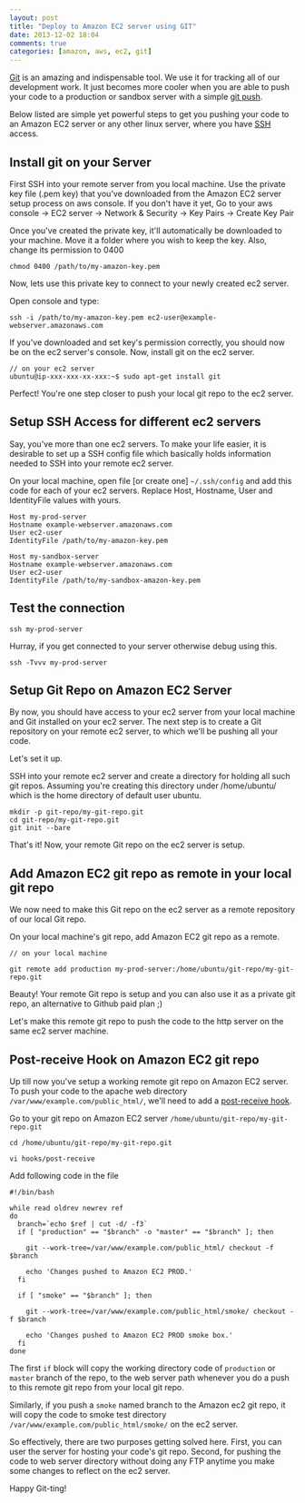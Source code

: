 ```yaml
---
layout: post
title: "Deploy to Amazon EC2 server using GIT"
date: 2013-12-02 18:04
comments: true
categories: [amazon, aws, ec2, git]
---
```


[Git](http://git-scm.com/ "Git‎") is an amazing and indispensable tool. We use it for tracking all of our development work. It just becomes more cooler when you are able to push your code to a production or sandbox server with a simple [git push](http://git-scm.com/book/ch2-5.html‎).

Below listed are simple yet powerful steps to get you pushing your code to an Amazon EC2 server or any other linux server, where you have [SSH](http://en.wikipedia.org/wiki/Secure_Shell‎) access.

## Install git on your Server

First SSH into your remote server from you local machine. Use the private key file (.pem key) that you've downloaded from the Amazon EC2 server setup process on aws console. If you don't have it yet, Go to your aws console -> EC2 server -> Network & Security -> Key Pairs -> Create Key Pair

Once you've created the private key, it'll automatically be downloaded to your machine. Move it a folder where you wish to keep the key. Also, change its permission to 0400

```
chmod 0400 /path/to/my-amazon-key.pem
```

Now, lets use this private key to connect to your newly created ec2 server.

Open console and type:


```
ssh -i /path/to/my-amazon-key.pem ec2-user@example-webserver.amazonaws.com
```

If you've downloaded and set key's permission correctly, you should now be on the ec2 server's console. Now, install git on the ec2 server.

```
// on your ec2 server
ubuntu@ip-xxx-xxx-xx-xxx:~$ sudo apt-get install git
```

Perfect! You're one step closer to push your local git repo to the ec2 server.


## Setup SSH Access for different ec2 servers

Say, you've more than one ec2 servers. To make your life easier, it is desirable to set up a SSH config file which basically holds information needed to SSH into your remote ec2 server.

On your local machine, open file [or create one] ``~/.ssh/config`` and add this code for each of your ec2 servers. Replace Host, Hostname, User and IdentityFile values with yours.

```
Host my-prod-server
Hostname example-webserver.amazonaws.com
User ec2-user
IdentityFile /path/to/my-amazon-key.pem

Host my-sandbox-server
Hostname example-webserver.amazonaws.com
User ec2-user
IdentityFile /path/to/my-sandbox-amazon-key.pem
```

## Test the connection
```
ssh my-prod-server
```

Hurray, if you get connected to your server otherwise debug using this.
```
ssh -Tvvv my-prod-server
```
<!-- more -->

## Setup Git Repo on Amazon EC2 Server

By now, you should have access to your ec2 server from your local machine and Git installed on your ec2 server. The next step is to create a Git repository on your remote ec2 server, to which we'll be pushing all your code.

Let's set it up.

SSH into your remote ec2 server and create a directory for holding all such git repos. 
Assuming you're creating this directory under /home/ubuntu/ which is the home directory of default user ubuntu.

```
mkdir -p git-repo/my-git-repo.git
cd git-repo/my-git-repo.git
git init --bare
```

That's it! Now, your remote Git repo on the ec2 server is setup.

## Add Amazon EC2 git repo as remote in your local git repo

We now need to make this Git repo on the ec2 server as a remote repository of our local Git repo.

On your local machine's git repo, add Amazon EC2 git repo as a remote.

```
// on your local machine

git remote add production my-prod-server:/home/ubuntu/git-repo/my-git-repo.git
```

Beauty! Your remote Git repo is setup and you can also use it as a private git repo, an alternative to Github paid plan ;)

Let's make this remote git repo to push the code to the http server on the same ec2 server machine.

## Post-receive Hook on Amazon EC2 git repo

Up till now you've setup a working remote git repo on Amazon EC2 server. To push your code to the apache web directory ``/var/www/example.com/public_html/``, we'll need to add a [post-receive hook](http://git-scm.com/book/en/Customizing-Git-Git-Hooks).

Go to your git repo on Amazon EC2 server ``/home/ubuntu/git-repo/my-git-repo.git``

```
cd /home/ubuntu/git-repo/my-git-repo.git

vi hooks/post-receive
```

Add following code in the file

```
#!/bin/bash

while read oldrev newrev ref
do
  branch=`echo $ref | cut -d/ -f3`
  if [ "production" == "$branch" -o "master" == "$branch" ]; then
    
    git --work-tree=/var/www/example.com/public_html/ checkout -f $branch
    
    echo 'Changes pushed to Amazon EC2 PROD.'
  fi

  if [ "smoke" == "$branch" ]; then
    
    git --work-tree=/var/www/example.com/public_html/smoke/ checkout -f $branch
    
    echo 'Changes pushed to Amazon EC2 PROD smoke box.'
  fi
done
```

The first ``if`` block will copy the working directory code of ``production`` or ``master`` branch of the repo, to the web server path whenever you do a push to this remote git repo from your local git repo.

Similarly, if you push a ``smoke`` named branch to the Amazon ec2 git repo, it will copy the code to smoke test directory ``/var/www/example.com/public_html/smoke/`` on the ec2 server.

So effectively, there are two purposes getting solved here. First, you can user the server for hosting your code's git repo. Second, for pushing the code to web server directory without doing any FTP anytime you make some changes to reflect on the ec2 server.

Happy Git-ting!